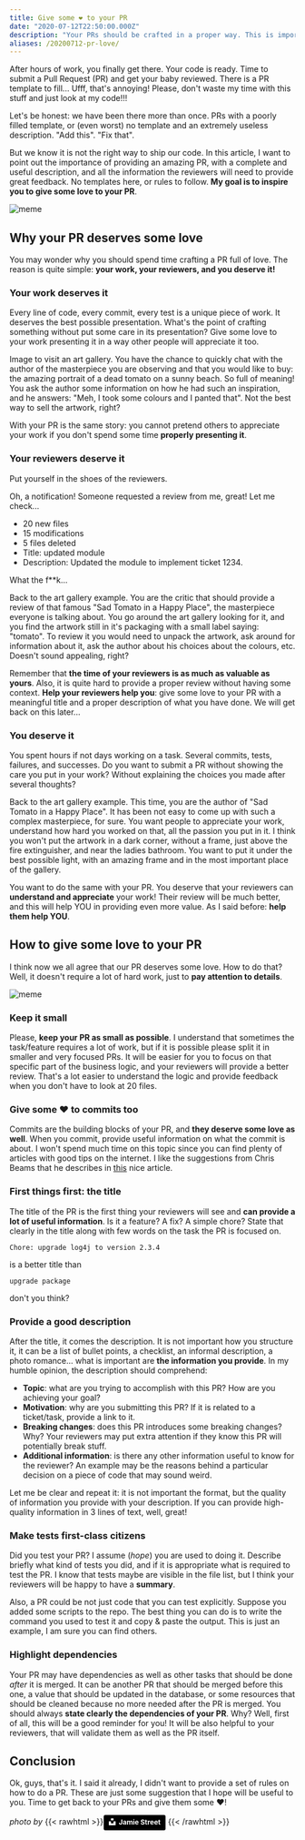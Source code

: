 ```yaml
---
title: Give some ❤️ to your PR
date: "2020-07-12T22:50:00.000Z"
description: "Your PRs should be crafted in a proper way. This is important for your work, for your reviewers, and also for you. Let's find out why and how to give some ❤️ to your PR!"
aliases: /20200712-pr-love/
---
```


After hours of work, you finally get there. Your code is ready. Time to submit a Pull Request (PR) and get your baby reviewed. There is a PR template to fill... Ufff, that's annoying! Please, don't waste my time with this stuff and just look at my code!!! 

Let's be honest: we have been there more than once. PRs with a poorly filled template, or (even worst) no template and an extremely useless description. "Add this". "Fix that". 

But we know it is not the right way to ship our code. In this article, I want to point out the importance of providing an amazing PR, with a complete and useful description, and all the information the reviewers will need to provide great feedback. No templates here, or rules to follow. **My goal is to inspire you to give some love to your PR**.

![meme](img/pr-love-cover.png)

## Why your PR deserves some love
You may wonder why you should spend time crafting a PR full of love. The reason is quite simple: **your work, your reviewers, and you deserve it!**

### Your work deserves it
Every line of code, every commit, every test is a unique piece of work. It deserves the best possible presentation. What's the point of crafting something without put some care in its presentation? Give some love to your work presenting it in a way other people will appreciate it too.

Image to visit an art gallery. You have the chance to quickly chat with the author of the masterpiece you are observing and that you would like to buy: the amazing portrait of a dead tomato on a sunny beach. So full of meaning! You ask the author some information on how he had such an inspiration, and he answers: "Meh, I took some colours and I panted that". Not the best way to sell the artwork, right?

With your PR is the same story: you cannot pretend others to appreciate your work if you don't spend some time **properly presenting it**.

### Your reviewers deserve it
Put yourself in the shoes of the reviewers. 

Oh, a notification! Someone requested a review from me, great! Let me check...

* 20 new files
* 15 modifications
* 5 files deleted
* Title: updated module
* Description: Updated the module to implement ticket 1234.

What the f**k...

Back to the art gallery example. You are the critic that should provide a review of that famous "Sad Tomato in a Happy Place", the masterpiece everyone is talking about. You go around the art gallery looking for it, and you find the artwork still in it's packaging with a small label saying: "tomato". To review it you would need to unpack the artwork, ask around for information about it, ask the author about his choices about the colours, etc. Doesn't sound appealing, right?

Remember that **the time of your reviewers is as much as valuable as yours**. Also, it is quite hard to provide a proper review without having some context. **Help your reviewers help you**: give some love to your PR with a meaningful title and a proper description of what you have done. We will get back on this later...

### You deserve it
You spent hours if not days working on a task. Several commits, tests, failures, and successes. Do you want to submit a PR without showing the care you put in your work? Without explaining the choices you made after several thoughts?

Back to the art gallery example. This time, you are the author of "Sad Tomato in a Happy Place". It has been not easy to come up with such a complex masterpiece, for sure. You want people to appreciate your work, understand how hard you worked on that, all the passion you put in it. I think you won't put the artwork in a dark corner, without a frame, just above the fire extinguisher, and near the ladies bathroom. You want to put it under the best possible light, with an amazing frame and in the most important place of the gallery.

You want to do the same with your PR. You deserve that your reviewers can **understand and appreciate** your work! Their review will be much better, and this will help YOU in providing even more value. As I said before: **help them help YOU**.

## How to give some love to your PR
I think now we all agree that our PR deserves some love. How to do that? Well, it doesn't require a lot of hard work, just to **pay attention to details**.

![meme](img/pr-love-meme.png)

### Keep it small
Please, **keep your PR as small as possible**. I understand that sometimes the task/feature requires a lot of work, but if it is possible please split it in smaller and very focused PRs. It will be easier for you to focus on that specific part of the business logic, and your reviewers will provide a better review. That's a lot easier to understand the logic and provide feedback when you don't have to look at 20 files.

### Give some ❤️ to commits too
Commits are the building blocks of your PR, and **they deserve some love as well**. When you commit, provide useful information on what the commit is about. I won't spend much time on this topic since you can find plenty of articles with good tips on the internet. I like the suggestions from Chris Beams that he describes in [this](https://chris.beams.io/posts/git-commit/#imperative) nice article.

### First things first: the title
The title of the PR is the first thing your reviewers will see and **can provide a lot of useful information**. Is it a feature? A fix? A simple chore? State that clearly in the title along with few words on the task the PR is focused on.

```
Chore: upgrade log4j to version 2.3.4
```

is a better title than

```
upgrade package
```

don't you think?

### Provide a good description
After the title, it comes the description. It is not important how you structure it, it can be a list of bullet points, a checklist, an informal description, a photo romance... what is important are **the information you provide**. In my humble opinion, the description should comprehend:

* **Topic**: what are you trying to accomplish with this PR? How are you achieving your goal?
* **Motivation**: why are you submitting this PR? If it is related to a ticket/task, provide a link to it.
* **Breaking changes**: does this PR introduces some breaking changes? Why? Your reviewers may put extra attention if they know this PR will potentially break stuff.
* **Additional information**: is there any other information useful to know for the reviewer? An example may be the reasons behind a particular decision on a piece of code that may sound weird.

Let me be clear and repeat it: it is not important the format, but the quality of information you provide with your description. If you can provide high-quality information in 3 lines of text, well, great!

### Make tests first-class citizens
Did you test your PR? I assume (*hope*) you are used to doing it. Describe briefly what kind of tests you did, and if it is appropriate what is required to test the PR. I know that tests maybe are visible in the file list, but I think your reviewers will be happy to have a **summary**.

Also, a PR could be not just code that you can test explicitly. Suppose you added some scripts to the repo. The best thing you can do is to write the command you used to test it and copy & paste the output. This is just an example, I am sure you can find others.

### Highlight dependencies
Your PR may have dependencies as well as other tasks that should be done *after* it is merged. It can be another PR that should be merged before this one, a value that should be updated in the database, or some resources that should be cleaned because no more needed after the PR is merged. You should always **state clearly the dependencies of your PR**. Why? Well, first of all, this will be a good reminder for you! It will be also helpful to your reviewers, that will validate them as well as the PR itself.

## Conclusion
Ok, guys, that's it. I said it already, I didn't want to provide a set of rules on how to do a PR. These are just some suggestion that I hope will be useful to you. Time to get back to your PRs and give them some ❤️!

*photo by*  {{< rawhtml >}}<a style="background-color:black;color:white;text-decoration:none;padding:4px 6px;font-family:-apple-system, BlinkMacSystemFont, &quot;San Francisco&quot;, &quot;Helvetica Neue&quot;, Helvetica, Ubuntu, Roboto, Noto, &quot;Segoe UI&quot;, Arial, sans-serif;font-size:12px;font-weight:bold;line-height:1.2;display:inline-block;border-radius:3px" href="https://unsplash.com/@jamie452?utm_source=unsplash&utm_medium=referral&utm_content=creditCopyText" title="Download free do whatever you want high-resolution photos from Jamie Street"><span style="display:inline-block;padding:2px 3px"><svg xmlns="http://www.w3.org/2000/svg" style="height:12px;width:auto;position:relative;vertical-align:middle;top:-2px;fill:white" viewBox="0 0 32 32"><title>unsplash-logo</title><path d="M10 9V0h12v9H10zm12 5h10v18H0V14h10v9h12v-9z"></path></svg></span><span style="display:inline-block;padding:2px 3px">Jamie Street</span></a>
{{< /rawhtml >}}
